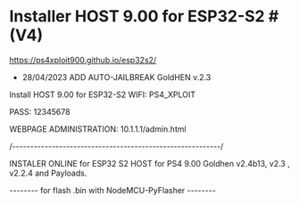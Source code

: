 # Installer HOST 9.00 for ESP32-S2 # (V4)
https://ps4xploit900.github.io/esp32s2/

- 28/04/2023 ADD AUTO-JAILBREAK GoldHEN v.2.3

Install HOST 9.00 for ESP32-S2 WIFI: PS4_XPLOIT

PASS: 12345678

WEBPAGE ADMINISTRATION: 10.1.1.1/admin.html

/----------------------------------------------------------/

INSTALER ONLINE for ESP32 S2 HOST for PS4 9.00 Goldhen v2.4b13, v2.3 , v2.2.4  and Payloads.

--------  for flash .bin with NodeMCU-PyFlasher  --------

